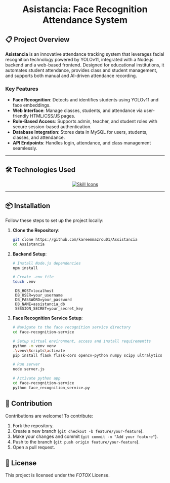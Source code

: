 <h1 align="center">Asistancia: Face Recognition Attendance System</h1>

## 📋 Project Overview

**Asistancia** is an innovative attendance tracking system that leverages facial recognition technology powered by YOLOv11, integrated with a Node.js backend and a web-based frontend. Designed for educational institutions, it automates student attendance, provides class and student management, and supports both manual and AI-driven attendance recording.

### Key Features
- **Face Recognition**: Detects and identifies students using YOLOv11 and face embeddings.
- **Web Interface**: Manage classes, students, and attendance via user-friendly HTML/CSS/JS pages.
- **Role-Based Access**: Supports admin, teacher, and student roles with secure session-based authentication.
- **Database Integration**: Stores data in MySQL for users, students, classes, and attendance.
- **API Endpoints**: Handles login, attendance, and class management seamlessly.

---

## 🛠️ Technologies Used

<p align="center">
  <a href="https://skillicons.dev">
    <img src="https://skillicons.dev/icons?i=python,js,html,css,nodejs,express,mysql,flask,git,github,vscode,postman,ai,tensorflow" alt="Skill Icons" />
  </a>
</p>

---

## 📦 Installation

Follow these steps to set up the project locally:

1. **Clone the Repository**:
   ```bash
   git clone https://github.com/kareemmazrou01/Assistancia
   cd Assistancia
   ```
2. **Backend Setup**:
   ```bash
   # Install Node.js dependencies
   npm install

   # Create .env file
   touch .env
   ```
   ```dotenv
    DB_HOST=localhost
    DB_USER=your_username
    DB_PASSWORD=your_password
    DB_NAME=assistancia_db
    SESSION_SECRET=your_secret_key
    ```
 3. **Face Recognition Service Setup**:
    ```bash
    # Navigate to the face recognition service directory
    cd face-recognition-service

    # Setup virtual environment, access and install requirementts
    python -m venv venv
    .\venv\Scripts\activate
    pip install flask flask-cors opencv-python numpy scipy ultralytics deepface tf-keras

    # Run server
    node server.js

    # Activate python app
    cd face-recognition-service
    python face_recognition_service.py
    ```

## 🤝 Contribution
Contributions are welcome! To contribute:
1. Fork the repository.
2. Create a new branch (`git checkout -b feature/your-feature`).
3. Make your changes and commit (`git commit -m "Add your feature"`).
4. Push to the branch (`git push origin feature/your-feature`).
5. Open a pull request.

## 📜 License
This project is licensed under the *FOTOX* License.
